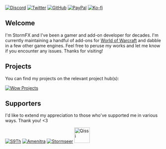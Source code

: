 [![Discord][SVG-Discord]][Discord]
[![Twitter][SVG-Twitter]][Twitter]
[![GitHub][SVG-GitHub]][GitHub]
[![PayPal][SVG-PayPal]][PayPal]
[![Ko-fi][SVG-Kofi]][Kofi]

## Welcome

I'm StormFX and I've been a gamer and add-on developer for decades. I'm currently maintaining a handful of add-ons for [World of Warcraft] and dabble in a few other game engines. Feel free to peruse my works and let me know if you encounter any issues. Thanks for visiting!

## Projects

You can find my projects on the relevant project hub(s):

[![Wow Projects](https://github.com/SFX-WoW.png?size=100)](https://github.com/SFX-WoW "WoW Project Hub")

## Supporters

I'd like to extend my appreciation to those who've supported me in various ways. Thank you! <3

[![S9Th](https://github.com/S9Th.png?size=50)](https://github.com/s9th "S9Th")
[![Amenitra](https://github.com/AmenitradieDruidin.png?size=50)](https://github.com/AmenitradieDruidin "Amenitra")
[![Stormseer](https://github.com/Stormseer.png?size=50)](https://github.com/Stormseer "Stormseer")
<a href="https://github.com/Qissi"><img src="https://github.com/identicons/Qissi.png" height="50" width="50" title="Qissi"></a>

[//]: # (Links)

[Discord]: https://discord.gg/7MTWRgDzz8 (Join the Discord)
[Twitter]: https://twitter.com/stormfxi (Follow on Twitter)
[GitHub]: https://github.com/sponsors/StormFX (Sponsor on GitHub)
[PayPal]: https://www.paypal.me/stormfxi (Donate via PayPal)
[Kofi]: https://ko-fi.com/StormFX (Donate via Ko-fi)

[World of Warcraft]: https://worldofwarcraft.com

[//]: # (Images)

[SVG-Discord]: https://img.shields.io/badge/Discord-7289da?logo=discord&logoColor=fff&style=flat-square
[SVG-Twitter]: https://img.shields.io/badge/Twitter-1DA1F2?logo=twitter&logoColor=fff&style=flat-square
[SVG-GitHub]: https://img.shields.io/badge/Sponsor-555?logo=github&logoColor=fff&style=flat-square
[SVG-PayPal]: https://img.shields.io/endpoint?url=https://www.stormfx.com/img/svg/paypal.json
[SVG-Kofi]: https://img.shields.io/endpoint?url=https://www.stormfx.com/img/svg/kofi.json
